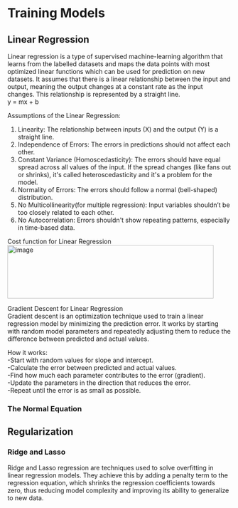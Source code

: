 # Training Models

## Linear Regression
Linear regression is a type of supervised machine-learning algorithm that learns from the labelled datasets and maps the data points with most optimized linear functions which can be used for prediction on new datasets. It assumes that there is a linear relationship between the input and output, meaning the output changes at a constant rate as the input changes. This relationship is represented by a straight line.  
y = mx + b  

Assumptions of the Linear Regression:  
1. Linearity: The relationship between inputs (X) and the output (Y) is a straight line.  
2. Independence of Errors: The errors in predictions should not affect each other.  
3. Constant Variance (Homoscedasticity): The errors should have equal spread across all values of the input. If the spread changes (like fans out or shrinks), it's called heteroscedasticity and it's a problem for the model.  
4. Normality of Errors: The errors should follow a normal (bell-shaped) distribution.  
5. No Multicollinearity(for multiple regression): Input variables shouldn’t be too closely related to each other.  
6. No Autocorrelation: Errors shouldn't show repeating patterns, especially in time-based data.  

Cost function for Linear Regression  
<img width="464" height="120" alt="image" src="https://github.com/user-attachments/assets/24503526-9a8d-441f-a648-4e90200992e7" />


Gradient Descent for Linear Regression  
Gradient descent is an optimization technique used to train a linear regression model by minimizing the prediction error. It works by starting with random model parameters and repeatedly adjusting them to reduce the difference between predicted and actual values.  

How it works:  
-Start with random values for slope and intercept.  
-Calculate the error between predicted and actual values.  
-Find how much each parameter contributes to the error (gradient).  
-Update the parameters in the direction that reduces the error.  
-Repeat until the error is as small as possible.  

### The Normal Equation


## Regularization
### Ridge and Lasso
Ridge and Lasso regression are techniques used to solve overfitting in linear regression models. They achieve this by adding a penalty term to the regression equation, which shrinks the regression coefficients towards zero, thus reducing model complexity and improving its ability to generalize to new data.


